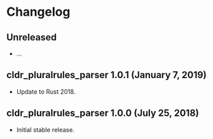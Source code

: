 # Changelog

## Unreleased

  - …

## cldr_pluralrules_parser 1.0.1 (January 7, 2019)

  - Update to Rust 2018.

## cldr_pluralrules_parser 1.0.0 (July 25, 2018)

  - Initial stable release.
